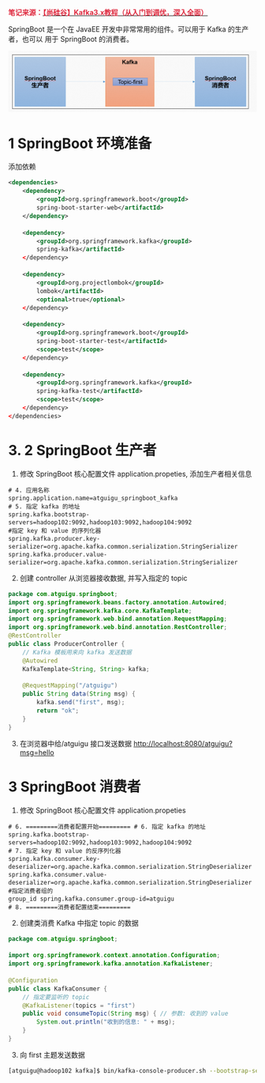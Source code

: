 **<font style="color:#DF2A3F;">笔记来源：</font>**[**<font style="color:#DF2A3F;">【尚硅谷】Kafka3.x教程（从入门到调优，深入全面）</font>**](https://www.bilibili.com/video/BV1vr4y1677k?p=10&vd_source=e8046ccbdc793e09a75eb61fe8e84a30)

  
SpringBoot 是一个在 JavaEE 开发中非常常用的组件。可以用于 Kafka 的生产者，也可以 用于 SpringBoot 的消费者。

![](images/61.png)

# 1 SpringBoot 环境准备 
添加依赖

```xml
<dependencies>
    <dependency>
        <groupId>org.springframework.boot</groupId>
        spring-boot-starter-web</artifactId> 
    </dependency>

    <dependency> 
        <groupId>org.springframework.kafka</groupId> 
        spring-kafka</artifactId>
    </dependency>
    
    <dependency> 
        <groupId>org.projectlombok</groupId> 
        lombok</artifactId> 
        <optional>true</optional>
    </dependency>
    
    <dependency>
        <groupId>org.springframework.boot</groupId> 
        spring-boot-starter-test</artifactId>
        <scope>test</scope>
    </dependency>
    
    <dependency> 
        <groupId>org.springframework.kafka</groupId> 
        spring-kafka-test</artifactId> 
        <scope>test</scope>
    </dependency>
</dependencies>
```

# 3.  2 SpringBoot 生产者
1. 修改 SpringBoot 核心配置文件 application.propeties, 添加生产者相关信息

```properties
# 4. 应用名称 
spring.application.name=atguigu_springboot_kafka
# 5. 指定 kafka 的地址
spring.kafka.bootstrap- servers=hadoop102:9092,hadoop103:9092,hadoop104:9092
#指定 key 和 value 的序列化器
spring.kafka.producer.key- serializer=org.apache.kafka.common.serialization.StringSerializer 
spring.kafka.producer.value- serializer=org.apache.kafka.common.serialization.StringSerializer
```

2. 创建 controller 从浏览器接收数据, 并写入指定的 topic

```java
package com.atguigu.springboot;
import org.springframework.beans.factory.annotation.Autowired; 
import org.springframework.kafka.core.KafkaTemplate;
import org.springframework.web.bind.annotation.RequestMapping; 
import org.springframework.web.bind.annotation.RestController;
@RestController
public class ProducerController { 
    // Kafka 模板用来向 kafka 发送数据
    @Autowired
    KafkaTemplate<String, String> kafka;
        
    @RequestMapping("/atguigu") 
    public String data(String msg) {
        kafka.send("first", msg);
        return "ok"; 
    }
}
```

3. 在浏览器中给/atguigu 接口发送数据 [http://localhost:8080/atguigu?msg=hello](http://localhost:8080/atguigu?msg=hello)

# 3 SpringBoot 消费者
1. 修改 SpringBoot 核心配置文件 application.propeties

```properties
# 6. =========消费者配置开始========= # 6. 指定 kafka 的地址
spring.kafka.bootstrap- servers=hadoop102:9092,hadoop103:9092,hadoop104:9092
# 7. 指定 key 和 value 的反序列化器
spring.kafka.consumer.key-deserializer=org.apache.kafka.common.serialization.StringDeserializer
spring.kafka.consumer.value-deserializer=org.apache.kafka.common.serialization.StringDeserializer
#指定消费者组的 
group_id spring.kafka.consumer.group-id=atguigu 
# 8. =========消费者配置结束=========
```

2. 创建类消费 Kafka 中指定 topic 的数据

```java
package com.atguigu.springboot;

import org.springframework.context.annotation.Configuration;
import org.springframework.kafka.annotation.KafkaListener; 

@Configuration
public class KafkaConsumer {
	// 指定要监听的 topic
	@KafkaListener(topics = "first")
	public void consumeTopic(String msg) { // 参数: 收到的 value
		System.out.println("收到的信息: " + msg); 
    }
}
```

3. 向 first 主题发送数据

```bash
[atguigu@hadoop102 kafka]$ bin/kafka-console-producer.sh --bootstrap-server hadoop102:9092 --topic first
```



